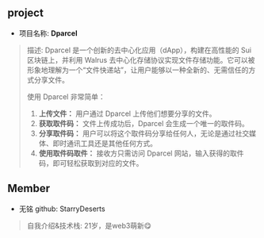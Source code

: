 ## project
- 项目名称: **Dparcel**
> 描述: Dparcel 是一个创新的去中心化应用（dApp），构建在高性能的 Sui 区块链上，并利用 Walrus 去中心化存储协议实现文件存储功能。它可以被形象地理解为一个“文件快递站”，让用户能够以一种全新的、无需信任的方式分享文件。
>
> 使用 Dparcel 非常简单：
>
> 1. **上传文件：** 用户通过 Dparcel 上传他们想要分享的文件。
> 2. **获取取件码：** 文件上传成功后，Dparcel 会生成一个唯一的取件码。
> 3. **分享取件码：** 用户可以将这个取件码分享给任何人，无论是通过社交媒体、即时通讯工具还是其他任何方式。
> 4. **使用取件码取件：** 接收方只需访问 Dparcel 网站，输入获得的取件码，即可轻松获取到对应的文件。


## Member
- 无铭 github: StarryDeserts
> 自我介绍&技术栈: 21岁，是web3萌新😋



